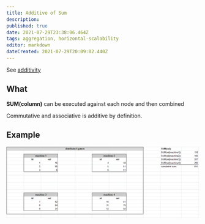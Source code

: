 ```yaml
---
title: Additive of Sum
description: 
published: true
date: 2021-07-29T23:38:06.464Z
tags: aggregation, horizontal-scalability
editor: markdown
dateCreated: 2021-07-29T20:09:02.440Z
---
```


See [additivity](/training/qram/additivity)

## What
**SUM(column)** can be executed against each node and then combined

Commutative and associative is additive by definition.

## Example
![distributed_sum_example.png](/distributed_sum_example.png)